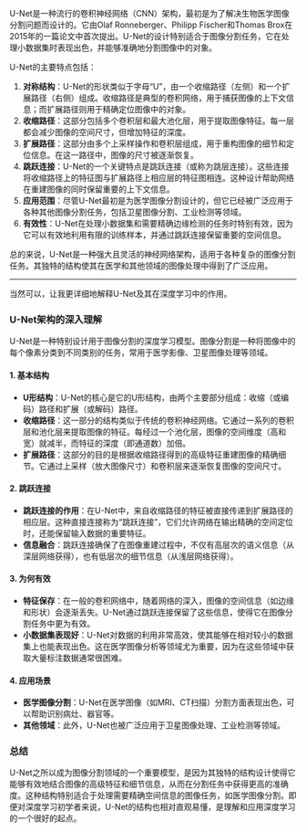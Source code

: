 U-Net是一种流行的卷积神经网络（CNN）架构，最初是为了解决生物医学图像分割问题而设计的。它由Olaf Ronneberger、Philipp Fischer和Thomas Brox在2015年的一篇论文中首次提出。U-Net的设计特别适合于图像分割任务，它在处理小数据集时表现出色，并能够准确地分割图像中的对象。

U-Net的主要特点包括：

1. **对称结构**：U-Net的形状类似于字母“U”，由一个收缩路径（左侧）和一个扩展路径（右侧）组成。收缩路径是典型的卷积网络，用于捕获图像的上下文信息；而扩展路径则用于精确定位图像中的对象。
2. **收缩路径**：这部分包括多个卷积层和最大池化层，用于提取图像特征。每一层都会减少图像的空间尺寸，但增加特征的深度。
3. **扩展路径**：这部分由多个上采样操作和卷积层组成，用于重构图像的细节和定位信息。在这一路径中，图像的尺寸被逐渐恢复。
4. **跳跃连接**：U-Net的一个关键特点是跳跃连接（或称为跳层连接）。这些连接将收缩路径上的特征图与扩展路径上相应层的特征图相连。这种设计帮助网络在重建图像的同时保留重要的上下文信息。
5. **应用范围**：尽管U-Net最初是为医学图像分割设计的，但它已经被广泛应用于各种其他图像分割任务，包括卫星图像分割、工业检测等领域。
6. **有效性**：U-Net在处理小数据集和需要精确边缘检测的任务时特别有效，因为它可以有效地利用有限的训练样本，并通过跳跃连接保留重要的空间信息。

总的来说，U-Net是一种强大且灵活的神经网络架构，适用于各种复杂的图像分割任务。其独特的结构使其在医学和其他领域的图像处理中得到了广泛应用。

---



当然可以，让我更详细地解释U-Net及其在深度学习中的作用。

### U-Net架构的深入理解

U-Net是一种特别设计用于图像分割的深度学习模型。图像分割是一种将图像中的每个像素分类到不同类别的任务，常用于医学影像、卫星图像处理等领域。

#### 1. **基本结构**

- **U形结构**：U-Net的核心是它的U形结构，由两个主要部分组成：收缩（或编码）路径和扩展（或解码）路径。
- **收缩路径**：这一部分的结构类似于传统的卷积神经网络。它通过一系列的卷积层和池化层来提取图像的特征。每经过一个池化层，图像的空间维度（高和宽）就减半，而特征的深度（即通道数）加倍。
- **扩展路径**：这部分的目的是根据收缩路径得到的高级特征重建图像的精确细节。它通过上采样（放大图像尺寸）和卷积层来逐渐恢复图像的空间尺寸。

#### 2. **跳跃连接**

- **跳跃连接的作用**：在U-Net中，来自收缩路径的特征被直接传递到扩展路径的相应层。这种直接连接称为“跳跃连接”，它们允许网络在输出精确的空间定位时，还能保留输入数据的重要特征。
- **信息融合**：跳跃连接确保了在图像重建过程中，不仅有高层次的语义信息（从深层网络获得），也有低层次的细节信息（从浅层网络获得）。

#### 3. **为何有效**

- **特征保存**：在一般的卷积网络中，随着网络的深入，图像的空间信息（如边缘和形状）会逐渐丢失。U-Net通过跳跃连接保留了这些信息，使得它在图像分割任务中更为有效。
- **小数据集表现好**：U-Net对数据的利用非常高效，使其能够在相对较小的数据集上也能表现出色。这在医学图像分析等领域尤为重要，因为在这些领域中获取大量标注数据通常很困难。

#### 4. **应用场景**

- **医学图像分割**：U-Net在医学图像（如MRI、CT扫描）分割方面表现出色，可以帮助识别病灶、器官等。
- **其他领域**：此外，U-Net也被广泛应用于卫星图像处理、工业检测等领域。

### 总结

U-Net之所以成为图像分割领域的一个重要模型，是因为其独特的结构设计使得它能够有效地结合图像的高级特征和细节信息，从而在分割任务中获得更高的准确度。这种结构特别适合于处理需要精确空间信息的图像任务，如医学图像分割。即便对深度学习初学者来说，U-Net的结构也相对直观易懂，是理解和应用深度学习的一个很好的起点。
